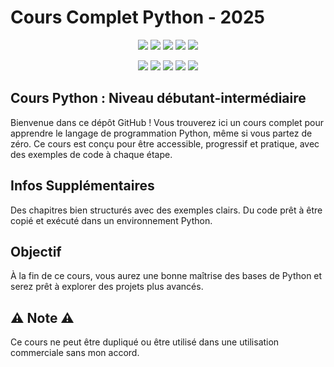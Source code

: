 # __Cours Complet Python - 2025__

<p align="center">
  <img src="https://img.shields.io/badge/Version-2.3.5-green?style=for-the-badge">
  <img src="https://img.shields.io/github/license/v1ltrr/Cours-Complet-Python-2025?style=for-the-badge">
  <img src="https://img.shields.io/github/stars/v1ltrr/Cours-Complet-Python-2025?style=for-the-badge">
  <img src="https://img.shields.io/github/issues/v1ltrr/Cours-Complet-Python-2025?color=red&style=for-the-badge">
  <img src="https://img.shields.io/github/forks/v1ltrr/Cours-Complet-Python-2025?color=teal&style=for-the-badge">
</p>

<p align="center">
  <img src="https://img.shields.io/badge/Author-htr--tech-blue?style=flat-square">
  <img src="https://img.shields.io/badge/Open%20Source-Yes-darkgreen?style=flat-square">
  <img src="https://img.shields.io/badge/Maintained%3F-Yes-lightblue?style=flat-square">
  <img src="https://img.shields.io/badge/Written%20In-Bash-darkcyan?style=flat-square">
  <img src="https://hits.seeyoufarm.com/api/count/incr/badge.svg?url=https%3A%2F%2Fgithub.com%2Fv1ltrr%2FCours-Complet-Python-2025&title=Visitors&edge_flat=false"/></a>
</p>


## __Cours Python : Niveau débutant-intermédiaire__
Bienvenue dans ce dépôt GitHub ! Vous trouverez ici un cours complet pour apprendre le langage de programmation Python, même si vous partez de zéro. Ce cours est conçu pour être accessible, progressif et pratique, avec des exemples de code à chaque étape.

## __Infos Supplémentaires__
Des chapitres bien structurés avec des exemples clairs.
Du code prêt à être copié et exécuté dans un environnement Python.

## __Objectif__
À la fin de ce cours, vous aurez une bonne maîtrise des bases de Python et serez prêt à explorer des projets plus avancés.

## ⚠️ Note ⚠️
Ce cours ne peut être dupliqué ou être utilisé dans une utilisation commerciale sans mon accord.

